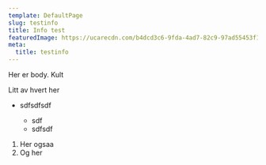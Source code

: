 ```yaml
---
template: DefaultPage
slug: testinfo
title: Info test
featuredImage: https://ucarecdn.com/b4dcd3c6-9fda-4ad7-82c9-97ad55453f1e/
meta:
  title: testinfo
---
```

Her er body. Kult



Litt av hvert her

* sdfsdfsdf

  * sdf
  * sdfsdf

1. Her ogsaa
2. Og her